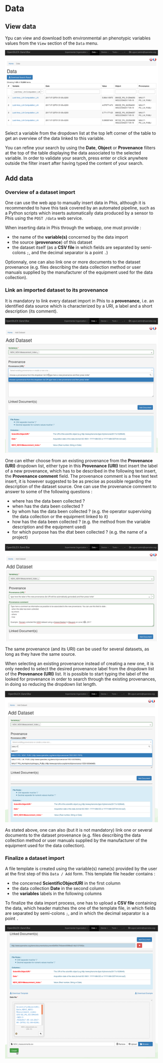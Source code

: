 # Data

## View data

Ypu can view and download both environmental an phenotypic variables values from the `View` section of the `Data` menu.

![view-data](img/view-data.png)

Select a variable from the dropdown list at the top left corner of the table to get an overview of the data linked to this variable.

You can refine your search by using the **Date**, **Object** or **Provenance** filters at the top of the table displaying the data associated to the selected variable.
In order to validate your search, press enter or click anywhere outside the filter insert after having typed the content of your search.

## Add data

### Overview of a dataset import

One can use the web app to manually insert data in Phis, although it is recommended to have this task covered by an automated pipeline, such as a Python scripts which inserts automatically data produced by a sensor to Phis using the `POST /data` web service.

When inserting data in Phis through the webapp, one must provide :

- the name of the **variable(s)** concerned by the data import
- the source (**provenance**) of this dataset
- the dataset itself (as a **CSV file** in which fields are separated by semi-colons `;`, and the decimal separator is a point `.`)

Optionnaly, one can also link one or more documents to the dataset provenance (e.g. files describing the data collection method or user manuals supplied by the manufacturer of the equipment used for the data collection).

### Link an imported dataset to its provenance

It is mandatory to link every dataset import in Phis to a **provenance**, i.e. an identified data source which is characterized by a URI, a label and a short description (its comment).

![add-data-new-provenance](img/add-data-new-provenance.png)

One can either choose from an existing provenance from the **Provenance (URI)** dropdown list, either type in this **Provenance (URI)** text insert the label of a new provenance, which has to be described in the following text insert, the **Provenance comment** field.
The provenance comment is a free text text insert, it is however suggested to be as precise as possible regarding the description of the dataset source.
One can use the provenance comment to answer to some of the following questions :

- where has the data been collected ?
- when has the data been collected ?
- by whom has the data been collected ? (e.g. the operator supervising the data collection or the equipment linked to it)
- how has the data been collected ? (e.g. the method from the variable description and the equipment used)
- for which purpose has the dtat been collected ? (e.g. the name of a project)

![add-data-new-provenance-comment](img/add-data-new-provenance-comment.png)

The same provenance (and its URI) can be used for several datasets, as long as they have the same source.

When selecting an existing provenance instead of creating a new one, it is only needed to select the desired provenance label from the dropdown list of the **Provenance (URI)** list.
It is possible to start typing the label of the looked for provenance in order to search through the existing provenances, in doing so reducing the dropdown list length.

![add-data-choose-provenance](img/add-data-choose-provenance.png)

As stated above, one can also (but it is not mandatory) link one or several documents to the dataset provenance (e.g. files describing the data collection method or user manuals supplied by the manufacturer of the equipment used for the data collection).

### Finalize a dataset import

A file template is created using the variable(s) name(s) provided by the user at the first step of this `Data / Add` form.
This template file header contains :

- the concerned **ScientificObjectURI** in the first column
- the data collection **Date** in the second column
- the **variables** labels in the following columns

 To finalize the data import process, one has to upload a **CSV file** containing the data, which header matches the one of the template file, in which fields are separated by semi-colons `;`, and in which the decimal separator is a point `.`

![add-data-create](img/add-data-click-create-with-document.png)
